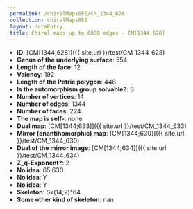```yaml
--- 
 permalink: /chiralMaps6kE/CM_1344_628 
 collection: chiralMaps6kE
 layout: dataEntry
 title: Chiral maps up to 6000 edges - CM[1344;628]
---
```


- **ID**: [CM[1344;628]]({{ site.url }}/test/CM_1344_628)
- **Genus of the underlying surface**: 554
- **Length of the face**: 12
- **Valency**: 192
- **Length of the Petrie polygon**: 448
- **Is the automorphism group solvable?**: S
- **Number of vertices**: 14
- **Number of edges**: 1344
- **Number of faces**: 224
- **The map is self-**: none
- **Dual map**: [CM[1344;633]]({{ site.url }}/test/CM_1344_633)
- **Mirror (enantihomorphic) map**: [CM[1344;630]]({{ site.url }}/test/CM_1344_630)
- **Dual of the mirror image**: [CM[1344;634]]({{ site.url }}/test/CM_1344_634)
- **Z_q-Exponent?**: 2
- **No idea**:  65:630
- **No idea**: Y
- **No idea**: Y
- **Skeleton**: Sk(14;2)^64
- **Some other kind of skeleton**: nan
